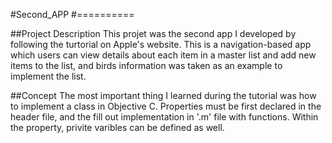#Second_APP
#==========

##Project Description
This projet was the second app I developed by following the turtorial on Apple's website. This is a navigation-based app which users can view details about each item in a master list and add new items to the list, and birds information was taken as an example to implement the list.

##Concept
The most important thing I learned during the tutorial was how to implement a class in Objective C. Properties must be first declared in the header file, and the fill out implementation in '.m' file with functions. Within the property, privite varibles can be defined as well.  
